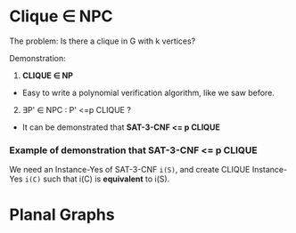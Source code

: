 # Clique ∈ NPC
The problem: Is there a clique in G with k vertices?

Demonstration:
1. **CLIQUE ∈ NP**
  * Easy to write a polynomial verification algorithm, like we saw before.
2. ∃P' ∈ NPC : P' <=p CLIQUE ?
  * It can be demonstrated that **SAT-3-CNF <= p CLIQUE**
  
### Example of demonstration that SAT-3-CNF <= p CLIQUE
We need an Instance-Yes of SAT-3-CNF `i(S)`, and create CLIQUE Instance-Yes `i(C)` such that i(C) is **equivalent** to i(S).




# Planal Graphs